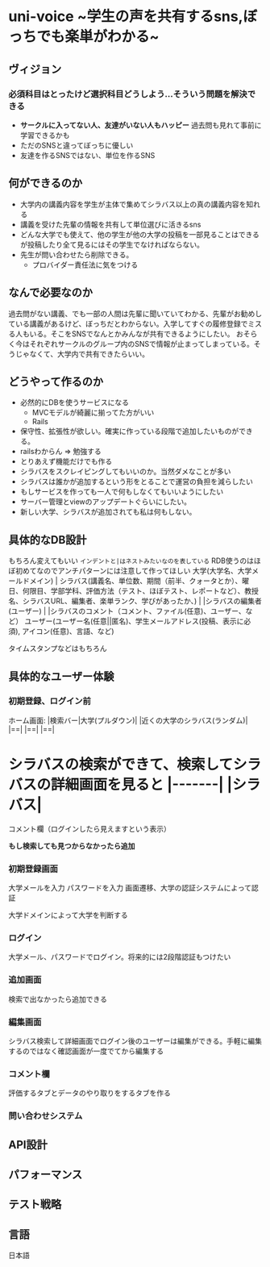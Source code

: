 # uni-voice ~学生の声を共有するsns,ぼっちでも楽単がわかる~
## ヴィジョン
### 必須科目はとったけど選択科目どうしよう...そういう問題を解決できる
- **サークルに入ってない人、友達がいない人もハッピー** 過去問も見れて事前に学習できるかも
- ただのSNSと違ってぼっちに優しい
- 友達を作るSNSではない、単位を作るSNS
## 何ができるのか
- 大学内の講義内容を学生が主体で集めてシラバス以上の真の講義内容を知れる
- 講義を受けた先輩の情報を共有して単位選びに活きるsns
- どんな大学でも使えて、他の学生が他の大学の投稿を一部見ることはできるが投稿したり全て見るにはその学生でなければならない。
- 先生が問い合わせたら削除できる。
    - プロバイダー責任法に気をつける

## なんで必要なのか
過去問がない講義、でも一部の人間は先輩に聞いていてわかる、先輩がお勧めしている講義があるけど、ぼっちだとわからない。入学してすぐの履修登録でミスる人もいる。そこをSNSでなんとかみんなが共有できるようにしたい。
おそらく今はそれぞれサークルのグループ内のSNSで情報が止まってしまっている。そうじゃなくて、大学内で共有できたらいい。

## どうやって作るのか
- 必然的にDBを使うサービスになる
    - MVCモデルが綺麗に揃ってた方がいい
    - Rails
- 保守性、拡張性が欲しい。確実に作っている段階で追加したいものができる。
- railsわからん => 勉強する
- とりあえず機能だけでも作る
- シラバスをスクレイピングしてもいいのか。当然ダメなことが多い
- シラバスは誰かが追加するという形をとることで運営の負担を減らしたい
- もしサービスを作っても一人で何もしなくてもいいようにしたい
 - サーバー管理とviewのアップデートぐらいにしたい。
 - 新しい大学、シラバスが追加されても私は何もしない。

## 具体的なDB設計
もちろん変えてもいい
`インデントと|はネストみたいなのを表している`
RDB使うのはほぼ初めてなのでアンチパターンには注意して作ってほしい
大学(大学名、大学メールドメイン)
  | シラバス(講義名、単位数、期間（前半、クォータとか）、曜日、何限目、学部学科、評価方法（テスト、ほぼテスト、レポートなど）、教授名、シラバスURL、編集者、楽単ランク、学びがあったか、)
  |  |シラバスの編集者(ユーザー)
  |  |シラバスのコメント（コメント、ファイル(任意)、ユーザー、など）
ユーザー(ユーザー名(任意||匿名)、学生メールアドレス(投稿、表示に必須), アイコン(任意)、言語、など)

タイムスタンプなどはもちろん

## 具体的なユーザー体験
### 初期登録、ログイン前
ホーム画面:
    |検索バー|大学(プルダウン)|
|近くの大学のシラバス(ランダム)|
|==|  |==|   |==|

**シラバスの検索ができて、検索してシラバスの詳細画面を見ると**
|-------|
|シラバス|
========
コメント欄（ログインしたら見えますという表示）

**もし検索しても見つからなかったら追加**
### 初期登録画面
大学メールを入力
パスワードを入力
画面遷移、大学の認証システムによって認証

大学ドメインによって大学を判断する

### ログイン
大学メール、パスワードでログイン。将来的には2段階認証もつけたい

### 追加画面
検索で出なかったら追加できる

### 編集画面
シラバス検索して詳細画面でログイン後のユーザーは編集ができる。手軽に編集するのではなく確認画面が一度でてから編集する

### コメント欄
評価するタブとデータのやり取りをするタブを作る

### 問い合わせシステム


## API設計

## パフォーマンス

## テスト戦略

## 言語
日本語